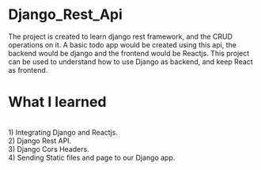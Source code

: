 # Django_Rest_Api
The project is created to learn django rest framework, and the CRUD operations on it. 
A basic todo app would be created using this api, the backend would be django and the frontend would be Reactjs.
This project can be used to understand how to use Django as backend, and keep React as frontend. 

<h1>What I learned</h1>
<br>
1) Integrating Django and Reactjs. <br>
2) Django Rest API. <br>
3) Django Cors Headers. <br>
4) Sending Static files and page to our Django app. <br>
